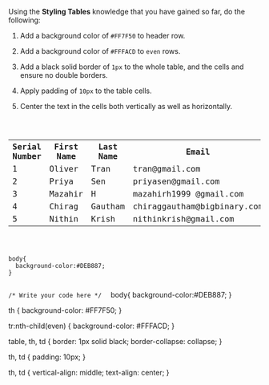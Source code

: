Using the **Styling Tables** knowledge that you have
gained so far, do the following:

  1. Add a background color of `#FF7F50` to header row.
  
  2. Add a background color of `#FFFACD` to `even` rows.

  3. Add a black solid border of `1px` to the whole table,
  and the cells and ensure no double borders.

  4. Apply padding of `10px` to the table cells.

  5. Center the text in the cells both vertically as well as horizontally.

<codeblock language="css" type="exercise" testMode="fixedInput" showSolution="false">
<code>
<panel language="html">
<table>
  <tr>
    <th>Serial Number</th>
    <th>First Name</th>
    <th>Last Name</th>
    <th>Email</th>
    <th>Password</th>
  </tr>
  <tr>
    <td>1</td>
    <td>Oliver</td>
    <td>Tran</td>
    <td>tran@gmail.com</td>
    <td>a42df34s</td>
  </tr>

  <tr>
    <td>2</td>
    <td>Priya</td>
    <td>Sen</td>
    <td>priyasen@gmail.com</td>
    <td>54#NASD232</td>
  </tr>

  <tr>
    <td>3</td>
    <td>Mazahir</td>
    <td>H</td>
    <td>mazahirh1999 @gmail.com</td>
    <td>NASDAQ23@#</td>
  </tr>

  <tr>
    <td>4</td>
    <td>Chirag</td>
    <td>Gautham</td>
    <td>chiraggautham@bigbinary.com</td>
    <td>86rfghju#%</td>
  </tr>

  <tr>
    <td>5</td>
    <td>Nithin</td>
    <td>Krish</td>
    <td>nithinkrish@gmail.com</td>
    <td>62ghytwTTY</td>
  </tr>
</table>
</panel>
<panel language="css">
body{
  background-color:#DEB887;
}

/* Write your code here */
</panel>
</code>
<solution>
body{
  background-color:#DEB887;
}

th {
  background-color: #FF7F50;
}

tr:nth-child(even) {
  background-color: #FFFACD;
}

table, th, td {
  border: 1px solid black;
  border-collapse: collapse;
}

th, td {
  padding: 10px;
}

th, td {
  vertical-align: middle;
  text-align: center;
}
</solution>
</codeblock>

